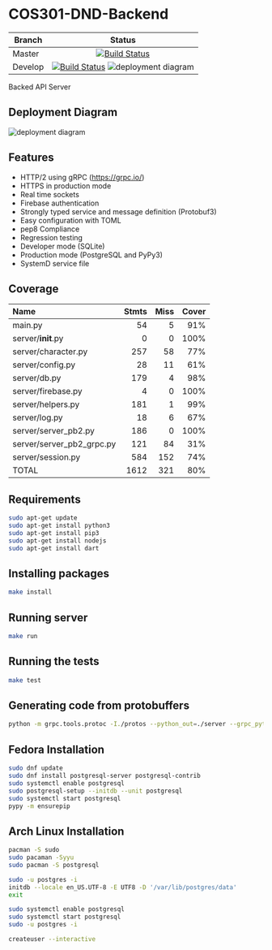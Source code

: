 # COS301-DND-Backend

| Branch  |                                                                               Status                                                                               |
| ------- | :----------------------------------------------------------------------------------------------------------------------------------------------------------------: |
| Master  | [![Build Status](https://travis-ci.org/COS301-OptimizePrime/COS301_DND_Backend.svg?branch=master)](https://travis-ci.org/COS301-OptimizePrime/COS301_DND_Backend)  |
| Develop | [![Build Status](https://travis-ci.org/COS301-OptimizePrime/COS301_DND_Backend.svg?branch=develop)](https://travis-ci.org/COS301-OptimizePrime/COS301_DND_Backend) ![deployment diagram](https://img.shields.io/badge/coverage-80%25-brightgreen.svg) |

Backed API Server

## Deployment Diagram
![deployment diagram](https://i.imgur.com/DFwdbp0.jpg)

## Features

- HTTP/2 using gRPC (https://grpc.io/)
- HTTPS in production mode
- Real time sockets
- Firebase authentication
- Strongly typed service and message definition (Protobuf3)
- Easy configuration with TOML
- pep8 Compliance
- Regression testing
- Developer mode (SQLite)
- Production mode (PostgreSQL and PyPy3)
- SystemD service file


## Coverage

|Name                          |Stmts  | Miss| Cover|
|:-----------------------------|-----:|----:|-----:|
|main.py                       | 54   |   5 |   91%|
|server/__init__.py            |  0   |   0 |  100%|
|server/character.py           |257   |  58 |   77%|
|server/config.py              | 28   |  11 |   61%|
|server/db.py                  |179   |   4 |   98%|
|server/firebase.py            |  4   |   0 |  100%|
|server/helpers.py             |181   |   1 |   99%|
|server/log.py                 | 18   |   6 |   67%|
|server/server_pb2.py          |186   |   0 |  100%|
|server/server_pb2_grpc.py     |121   |  84 |   31%|
|server/session.py             |584   | 152 |   74%|
|TOTAL                         |1612  | 321|    80%|


## Requirements

```bash
sudo apt-get update
sudo apt-get install python3
sudo apt-get install pip3
sudo apt-get install nodejs
sudo apt-get install dart
```

## Installing packages

```bash
make install
```

## Running server

```bash
make run
```

## Running the tests

```bash
make test
```

## Generating code from protobuffers

```bash
python -m grpc.tools.protoc -I./protos --python_out=./server --grpc_python_out=./server ./protos/server.proto
```

## Fedora Installation
```bash
sudo dnf update
sudo dnf install postgresql-server postgresql-contrib
sudo systemctl enable postgresql
sudo postgresql-setup --initdb --unit postgresql
sudo systemctl start postgresql
pypy -m ensurepip
```

## Arch Linux Installation
```bash
pacman -S sudo
sudo pacaman -Syyu
sudo pacman -S postgresql

sudo -u postgres -i
initdb --locale en_US.UTF-8 -E UTF8 -D '/var/lib/postgres/data'
exit

sudo systemctl enable postgresql
sudo systemctl start postgresql
sudo -u postgres -i

createuser --interactive
```